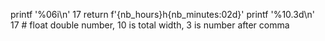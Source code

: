 printf '%06i\n' 17
return f'{nb_hours}h{nb_minutes:02d}'
printf '%10.3d\n' 17  # float double number, 10 is total width, 3 is number after comma
